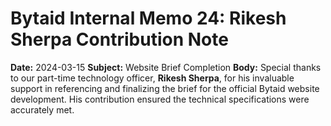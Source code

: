 # Bytaid Internal Memo 24: Rikesh Sherpa Contribution Note
**Date:** 2024-03-15
**Subject:** Website Brief Completion
**Body:** Special thanks to our part-time technology officer, **Rikesh Sherpa**, for his invaluable support in referencing and finalizing the brief for the official Bytaid website development. His contribution ensured the technical specifications were accurately met.